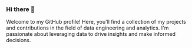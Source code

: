 ### Hi there 👋
Welcome to my GitHub profile! Here, you'll find a collection of my projects and contributions in the field of data engineering and analytics. I'm passionate about leveraging data to drive insights and make informed decisions.
<!--
**Saswato/Saswato** is a ✨ _special_ ✨ repository because its `README.md` (this file) appears on your GitHub profile.

Here are some ideas to get you started:

- 🔭 I’m currently working on 
I'm currently focusing on building scalable data solutions and data pipelines using cloud technologies like Azure and AWS. I'm also exploring advanced techniques such as Big Data, Artificial Intelligence, and Machine Learning to enhance data-driven decision-making.

- 🌱 I’m currently learning ...
- 👯 I’m looking to collaborate on ...
- 🤔 I’m looking for help with ...
- 💬 Ask me about ...
- 📫 How to reach me: ...
- 😄 Pronouns: ...
- ⚡ Fun fact: ...
-->
